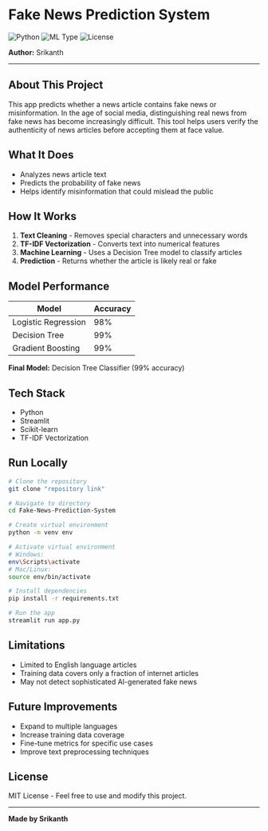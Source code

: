 # Fake News Prediction System

![Python](https://img.shields.io/badge/Python-3.10+-blue)
![ML Type](https://img.shields.io/badge/ML-Binary_Classification-orange)
![License](https://img.shields.io/badge/License-MIT-yellow)

**Author:** Srikanth

---

## About This Project

This app predicts whether a news article contains fake news or misinformation. In the age of social media, distinguishing real news from fake news has become increasingly difficult. This tool helps users verify the authenticity of news articles before accepting them at face value.

## What It Does

- Analyzes news article text
- Predicts the probability of fake news
- Helps identify misinformation that could mislead the public

## How It Works

1. **Text Cleaning** - Removes special characters and unnecessary words
2. **TF-IDF Vectorization** - Converts text into numerical features
3. **Machine Learning** - Uses a Decision Tree model to classify articles
4. **Prediction** - Returns whether the article is likely real or fake

## Model Performance

| Model | Accuracy |
|-------|----------|
| Logistic Regression | 98% |
| Decision Tree | 99% |
| Gradient Boosting | 99% |

**Final Model:** Decision Tree Classifier (99% accuracy)

## Tech Stack

- Python
- Streamlit
- Scikit-learn
- TF-IDF Vectorization

## Run Locally

```bash
# Clone the repository
git clone "repository link"

# Navigate to directory
cd Fake-News-Prediction-System

# Create virtual environment
python -m venv env

# Activate virtual environment
# Windows:
env\Scripts\activate
# Mac/Linux:
source env/bin/activate

# Install dependencies
pip install -r requirements.txt

# Run the app
streamlit run app.py
```

## Limitations

- Limited to English language articles
- Training data covers only a fraction of internet articles
- May not detect sophisticated AI-generated fake news

## Future Improvements

- Expand to multiple languages
- Increase training data coverage
- Fine-tune metrics for specific use cases
- Improve text preprocessing techniques

## License

MIT License - Feel free to use and modify this project.

---

**Made by Srikanth**
